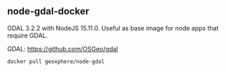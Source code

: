 ## node-gdal-docker
GDAL 3.2.2 with NodeJS 15.11.0. Useful as base image for node apps that require GDAL.

GDAL: https://github.com/OSGeo/gdal

```docker pull geoxphere/node-gdal```


